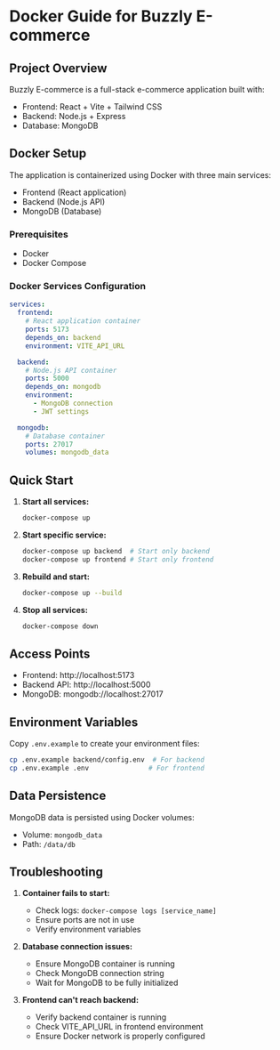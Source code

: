 # Docker Guide for Buzzly E-commerce

## Project Overview
Buzzly E-commerce is a full-stack e-commerce application built with:
- Frontend: React + Vite + Tailwind CSS
- Backend: Node.js + Express
- Database: MongoDB

## Docker Setup

The application is containerized using Docker with three main services:
- Frontend (React application)
- Backend (Node.js API)
- MongoDB (Database)

### Prerequisites
- Docker
- Docker Compose

### Docker Services Configuration

```yaml
services:
  frontend:
    # React application container
    ports: 5173
    depends_on: backend
    environment: VITE_API_URL

  backend:
    # Node.js API container
    ports: 5000
    depends_on: mongodb
    environment: 
      - MongoDB connection
      - JWT settings

  mongodb:
    # Database container
    ports: 27017
    volumes: mongodb_data
```

## Quick Start

1. **Start all services:**
   ```bash
   docker-compose up
   ```

2. **Start specific service:**
   ```bash
   docker-compose up backend  # Start only backend
   docker-compose up frontend # Start only frontend
   ```

3. **Rebuild and start:**
   ```bash
   docker-compose up --build
   ```

4. **Stop all services:**
   ```bash
   docker-compose down
   ```

## Access Points
- Frontend: http://localhost:5173
- Backend API: http://localhost:5000
- MongoDB: mongodb://localhost:27017

## Environment Variables
Copy `.env.example` to create your environment files:
```bash
cp .env.example backend/config.env  # For backend
cp .env.example .env               # For frontend
```

## Data Persistence
MongoDB data is persisted using Docker volumes:
- Volume: `mongodb_data`
- Path: `/data/db`

## Troubleshooting

1. **Container fails to start:**
   - Check logs: `docker-compose logs [service_name]`
   - Ensure ports are not in use
   - Verify environment variables

2. **Database connection issues:**
   - Ensure MongoDB container is running
   - Check MongoDB connection string
   - Wait for MongoDB to be fully initialized

3. **Frontend can't reach backend:**
   - Verify backend container is running
   - Check VITE_API_URL in frontend environment
   - Ensure Docker network is properly configured
